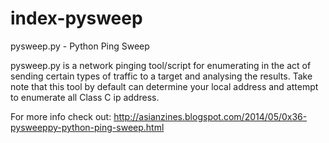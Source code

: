 index-pysweep
=============

pysweep.py - Python Ping Sweep

pysweep.py is a network pinging tool/script for enumerating in the act of sending certain types of traffic to a target and analysing the results. 
Take note that this tool by default can determine your local address and attempt to enumerate all Class C ip address.

For more info check out: http://asianzines.blogspot.com/2014/05/0x36-pysweeppy-python-ping-sweep.html
